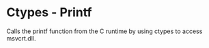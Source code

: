 # Ctypes - Printf

Calls the printf function from the C runtime by using ctypes
to access msvcrt.dll.